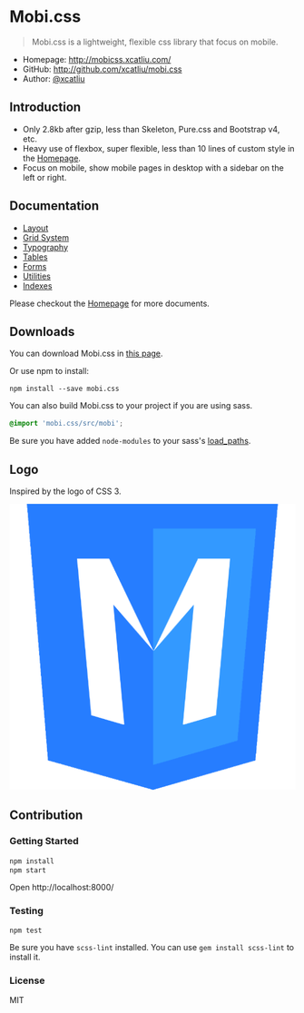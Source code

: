 # Mobi.css

> Mobi.css is a lightweight, flexible css library that focus on mobile.

- Homepage: http://mobicss.xcatliu.com/
- GitHub: http://github.com/xcatliu/mobi.css
- Author: [@xcatliu](http://github.com/xcatliu/)

## Introduction

- Only 2.8kb after gzip, less than Skeleton, Pure.css and Bootstrap v4, etc.
- Heavy use of flexbox, super flexible, less than 10 lines of custom style in the [Homepage](http://mobicss.xcatliu.com/).
- Focus on mobile, show mobile pages in desktop with a sidebar on the left or right.

## Documentation

- [Layout](http://mobicss.xcatliu.com/#layout)
- [Grid System](http://mobicss.xcatliu.com/#grid-system)
- [Typography](http://mobicss.xcatliu.com/#typography)
- [Tables](http://mobicss.xcatliu.com/#tables)
- [Forms](http://mobicss.xcatliu.com/#forms)
- [Utilities](http://mobicss.xcatliu.com/#utilities)
- [Indexes](http://mobicss.xcatliu.com/#indexes)

Please checkout the [Homepage](http://mobicss.xcatliu.com/) for more documents.

## Downloads

You can download Mobi.css in [this page](https://github.com/xcatliu/mobi.css/releases).

Or use npm to install:

```shell
npm install --save mobi.css
```

You can also build Mobi.css to your project if you are using sass.

```scss
@import 'mobi.css/src/mobi';
```

Be sure you have added `node-modules` to your sass's [load_paths](http://stackoverflow.com/questions/6502313/sass-import-a-file-from-a-different-directory).

## Logo

Inspired by the logo of CSS 3.

![Mobi.css Logo](site/img/mobi-logo-512.png)

## Contribution

### Getting Started

```shell
npm install
npm start
```

Open http://localhost:8000/

### Testing

```shell
npm test
```

Be sure you have `scss-lint` installed. You can use `gem install scss-lint` to install it.

### License

MIT
